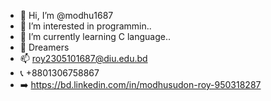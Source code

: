 - 👋 Hi, I’m @modhu1687
- 👀 I’m interested in programmin..
- 🌱 I’m currently learning C language..
- 💞️ Dreamers 
- 📫 roy2305101687@diu.edu.bd
- 📞 +8801306758867
- ➡️ https://bd.linkedin.com/in/modhusudon-roy-950318287


